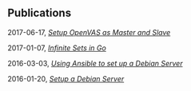 
## Publications

2017-06-17, *[Setup OpenVAS as Master and Slave](setup-openvas-as-master-and-slave)*

2017-01-07, *[Infinite Sets in Go](infinite-sets-in-go)*

2016-03-03, *[Using Ansible to set up a Debian Server](using-ansible-to-set-up-a-debian-server)*

2016-01-20, *[Setup a Debian Server](setup-a-debian-server)*
